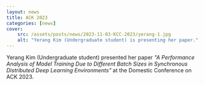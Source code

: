 ```yaml
---
layout: news
title: ACK 2023
categories: [news]
cover:
    src: /assets/posts/news/2023-11-03-KCC-2023/yerang-1.jpg
    alt: "Yerang Kim (Undergraduate student) is presenting her paper."
---
```


Yerang Kim (Undergraduate student) presented her paper _"A Performance Analysis of Model Training Due to Different Batch Sizes in Synchronous Distributed Deep Learning Environments"_ at the Domestic Conference on ACK 2023.